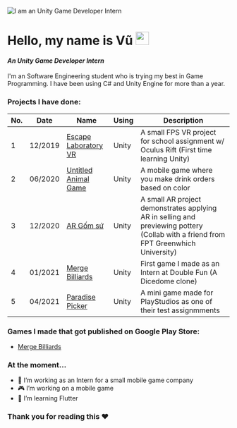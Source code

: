 ![I am an Unity Game Developer Intern](https://i.ibb.co/4tvTGJk/Red-Orange-Abstract-Modern-Shapes-General-Twitch-Banner.png)


# Hello, my name is Vũ <img src="https://raw.githubusercontent.com/MartinHeinz/MartinHeinz/master/wave.gif" width="30px">

#### *An Unity Game Developer Intern*

I'm an Software Engineering student who is trying my best in Game Programming. I have been using C# and Unity Engine for more than a year.

### Projects I have done:

No. | Date | Name | Using | Description
------------ | ------------- | ------------- | ------------- | -------------
1 | 12/2019 | [Escape Laboratory VR](https://github.com/trandinhvu13/Escape-Laboratory-VR) | Unity | A small FPS VR project for school assignment w/ Oculus Rift (First time learning Unity)
2 | 06/2020 | [Untitled Animal Game](https://github.com/trandinhvu13/Untitled-Animal-Game) | Unity | A mobile game where you make drink orders based on color
3 | 12/2020 | [AR Gốm sứ](https://github.com/trandinhvu13/ARGS) | Unity | A small AR project demonstrates applying AR in selling and previewing pottery (Collab with a friend from FPT Greenwhich University) 
4 | 01/2021 | [Merge Billiards](https://play.google.com/store/apps/details?id=com.merge.billard) | Unity | First game I made as an Intern at Double Fun (A Dicedome clone)
5 | 04/2021 | [Paradise Picker](https://github.com/trandinhvu13/Paradise-Picker) | Unity | A mini game made for PlayStudios as one of their test assignmments

### Games I made that got published on Google Play Store:
* [Merge Billiards](https://play.google.com/store/apps/details?id=com.merge.billard)

### At the moment...
- 🏢 I’m working as an Intern for a small mobile game company
- 🎮 I’m working on a mobile game 
- 🌱 I’m learning Flutter 

### Thank you for reading this ❤ 




